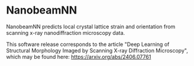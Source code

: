 # NanobeamNN
NanobeamNN predicts local crystal lattice strain and orientation from scanning x-ray nanodiffraction microscopy data.

This software release corresponds to the article "Deep Learning of Structural Morphology Imaged by Scanning X-ray Diffraction Microscopy", which may be found here: https://arxiv.org/abs/2406.07761
